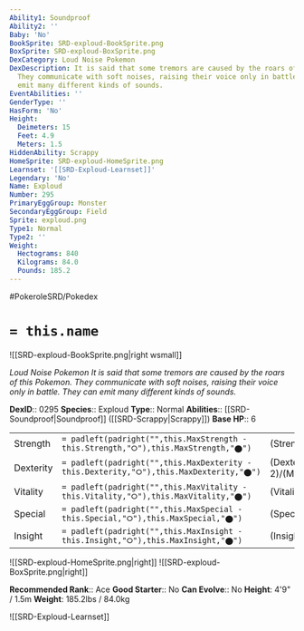 ```yaml
---
Ability1: Soundproof
Ability2: ''
Baby: 'No'
BookSprite: SRD-exploud-BookSprite.png
BoxSprite: SRD-exploud-BoxSprite.png
DexCategory: Loud Noise Pokemon
DexDescription: It is said that some tremors are caused by the roars of this Pokemon.
  They communicate with soft noises, raising their voice only in battle. They can
  emit many different kinds of sounds.
EventAbilities: ''
GenderType: ''
HasForm: 'No'
Height:
  Deimeters: 15
  Feet: 4.9
  Meters: 1.5
HiddenAbility: Scrappy
HomeSprite: SRD-exploud-HomeSprite.png
Learnset: '[[SRD-Exploud-Learnset]]'
Legendary: 'No'
Name: Exploud
Number: 295
PrimaryEggGroup: Monster
SecondaryEggGroup: Field
Sprite: exploud.png
Type1: Normal
Type2: ''
Weight:
  Hectograms: 840
  Kilograms: 84.0
  Pounds: 185.2
---
```


#PokeroleSRD/Pokedex

# `= this.name`

![[SRD-exploud-BookSprite.png|right wsmall]]

*Loud Noise Pokemon*
*It is said that some tremors are caused by the roars of this Pokemon. They communicate with soft noises, raising their voice only in battle. They can emit many different kinds of sounds.*

**DexID**:: 0295
**Species**:: Exploud
**Type**:: Normal
**Abilities**:: [[SRD-Soundproof|Soundproof]] ([[SRD-Scrappy|Scrappy]])
**Base HP**:: 6

|           |                                                                                        |                                          |
| --------- | -------------------------------------------------------------------------------------- | ---------------------------------------- |
| Strength  | `= padleft(padright("",this.MaxStrength - this.Strength,"⭘"),this.MaxStrength,"⬤")`    | (Strength::2)/(MaxStrength::5)   |
| Dexterity | `= padleft(padright("",this.MaxDexterity - this.Dexterity,"⭘"),this.MaxDexterity,"⬤")` | (Dexterity:: 2)/(MaxDexterity::4) |
| Vitality  | `= padleft(padright("",this.MaxVitality - this.Vitality,"⭘"),this.MaxVitality,"⬤")`    | (Vitality::1)/(MaxVitality::4)   |
| Special   | `= padleft(padright("",this.MaxSpecial - this.Special,"⭘"),this.MaxSpecial,"⬤")`       | (Special::2)/(MaxSpecial::5)     |
| Insight   | `= padleft(padright("",this.MaxInsight - this.Insight,"⭘"),this.MaxInsight,"⬤")`       | (Insight::2)/(MaxInsight::5)     |

![[SRD-exploud-HomeSprite.png|right]]
![[SRD-exploud-BoxSprite.png|right]]

**Recommended Rank**:: Ace
**Good Starter**:: No
**Can Evolve**:: No
**Height**: 4'9" / 1.5m
**Weight**: 185.2lbs / 84.0kg

![[SRD-Exploud-Learnset]]